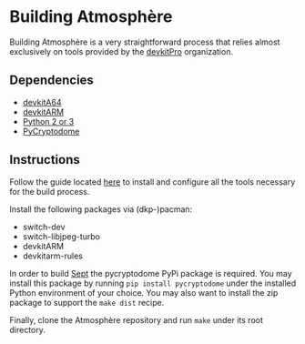 # Building Atmosphère
Building Atmosphère is a very straightforward process that relies almost exclusively on tools provided by the [devkitPro](https://devkitpro.org) organization.

## Dependencies
+ [devkitA64](https://devkitpro.org)
+ [devkitARM](https://devkitpro.org)
+ [Python 2 or 3](https://www.python.org)
+ [PyCryptodome](https://pypi.org/project/pycryptodome)

## Instructions
Follow the guide located [here](https://switchbrew.org/wiki/Setting_up_Development_Environment) to install and configure all the tools necessary for the build process. 

Install the following packages via (dkp-)pacman:
+ switch-dev
+ switch-libjpeg-turbo
+ devkitARM
+ devkitarm-rules

In order to build [Sept](components/sept.md) the pycryptodome PyPi package is required. You may install this package by running `pip install pycryptodome` under the installed Python environment of your choice. You may also want to install the zip package to support the `make dist` recipe.

Finally, clone the Atmosphère repository and run `make` under its root directory.

